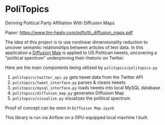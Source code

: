 # PoliTopics
Deriving Political Party Affiliation With Diffusion Maps

Paper: https://www.tim-healy.com/pdfs/th_diffusion_maps.pdf

The idea of this project is to use nonlinear dimensionality reduction to uncover semantic relationships between articles of text data. In this application a [Diffusion Map](https://arxiv.org/pdf/math/0503445.pdf) is applied to US Politican tweets, uncovering a "political spectrum" underpinning their rhetoric on Twitter.

Here are the main components being utilized by `politopics/politopics.py`
1. `politopics/twitter_api.py` gets tweet data from the Twitter API    
2. `politopics/tweet_interface.py` parses & cleans tweets
3. `politopics/mysql_interface.py` loads tweets into local MySQL database
4. `politopics/diffusion_map.py` generates Diffusion Map
5. `politopics/visualize.py` visualizes the political spectrum

Proof of concept can be seen in `Diffusion Map.ipynb`

This library is run via Airflow on a GPU-equipped local machine I built.
